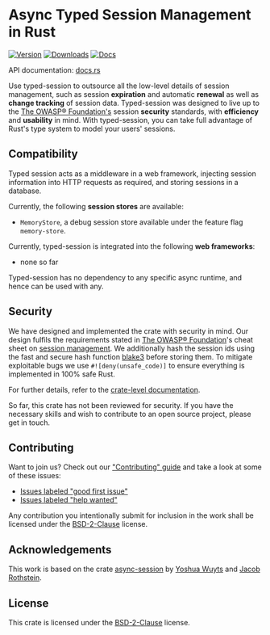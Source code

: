 # Async Typed Session Management in Rust

[![Version](https://img.shields.io/crates/v/typed-session.svg?style=flat-square)](https://crates.io/crates/typed-session)
[![Downloads](https://img.shields.io/crates/d/typed-session.svg?style=flat-square)](https://crates.io/crates/typed-session)
[![Docs](https://img.shields.io/badge/docs-latest-blue.svg?style=flat-square)](https://docs.rs/typed-session)

API documentation: [docs.rs](https://docs.rs/typed-session)

Use typed-session to outsource all the low-level details of session management, such as session **expiration** and automatic **renewal** as well as **change tracking** of session data.
Typed-session was designed to live up to the [The OWASP® Foundation's](https://cheatsheetseries.owasp.org/cheatsheets/Session_Management_Cheat_Sheet.html) session **security** standards, with **efficiency** and **usability** in mind.
With typed-session, you can take full advantage of Rust's type system to model your users' sessions.

## Compatibility

Typed session acts as a middleware in a web framework, injecting session information into HTTP requests as required, and storing sessions in a database.

Currently, the following **session stores** are available:

 * `MemoryStore`, a debug session store available under the feature flag `memory-store`.

Currently, typed-session is integrated into the following **web frameworks**:

 * none so far

Typed-session has no dependency to any specific async runtime, and hence can be used with any.

## Security

We have designed and implemented the crate with security in mind.
Our design fulfils the requirements stated in [The OWASP® Foundation](https://owasp.org)'s cheat sheet on [session management](https://cheatsheetseries.owasp.org/cheatsheets/Session_Management_Cheat_Sheet.html).
We additionally hash the session ids using the fast and secure hash function [blake3](https://en.wikipedia.org/wiki/BLAKE_(hash_function)#BLAKE3) before storing them.
To mitigate exploitable bugs we use ``#![deny(unsafe_code)]`` to ensure everything is implemented in 100% safe Rust.

For further details, refer to the [crate-level documentation](https://docs.rs/typed-session).

So far, this crate has not been reviewed for security.
If you have the necessary skills and wish to contribute to an open source project, please get in touch.

## Contributing

Want to join us? Check out our ["Contributing" guide][contributing] and take a
look at some of these issues:

- [Issues labeled "good first issue"][good-first-issue]
- [Issues labeled "help wanted"][help-wanted]

Any contribution you intentionally submit for inclusion in the work shall be licensed under the [BSD-2-Clause](https://opensource.org/license/bsd-2-clause/) license.

[contributing]: https://github.com/http-rs/typed-session/blob/main/.github/CONTRIBUTING.md
[good-first-issue]: https://github.com/http-rs/typed-session/labels/good%20first%20issue
[help-wanted]: https://github.com/http-rs/typed-session/labels/help%20wanted

## Acknowledgements

This work is based on the crate [async-session](https://crates.io/crate/async-session) by 
[Yoshua Wuyts](https://github.com/yoshuawuyts) and
[Jacob Rothstein](https://github.com/jbr).

## License

This crate is licensed under the [BSD-2-Clause](https://opensource.org/license/bsd-2-clause/) license.

